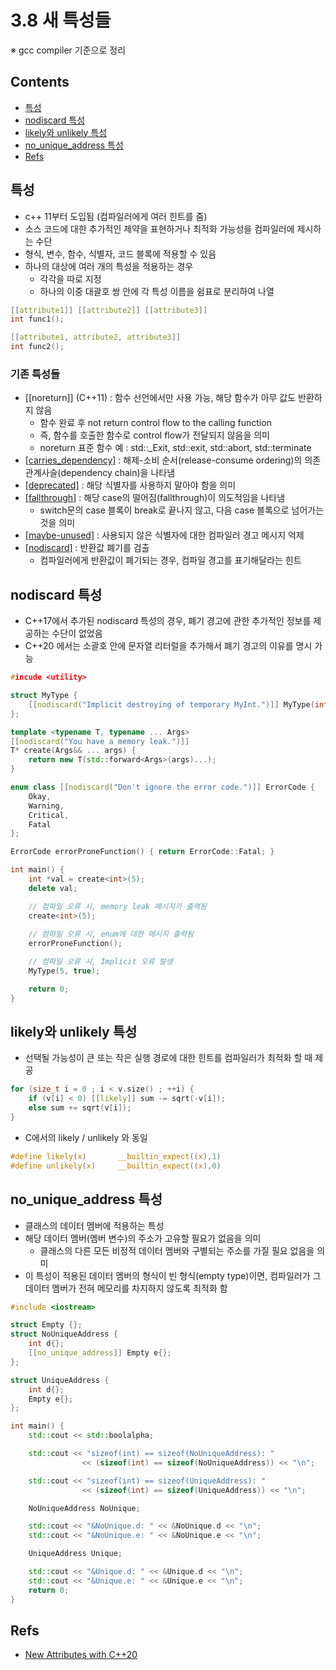 <!-- markdownlint-disable-file MD042 MD037 -->
# 3.8 새 특성들

※ gcc compiler 기준으로 정리

## Contents

- [특성](#특성)
- [nodiscard 특성](#nodiscard-특성)
- [likely와 unlikely 특성](#likely와-unlikely-특성)
- [no_unique_address 특성](#no_unique_address-특성)
- [Refs](#refs)

## 특성

- c++ 11부터 도입됨 (컴파일러에게 여러 힌트를 줌)
- 소스 코드에 대한 추가적인 제약을 표현하거나 최적화 가능성을 컴파일러에 제시하는 수단
- 형식, 변수, 함수, 식별자, 코드 블록에 적용할 수 있음
- 하나의 대상에 여러 개의 특성을 적용하는 경우
  - 각각을 따로 지정
  - 하나의 이중 대괄호 쌍 안에 각 특성 이름을 쉼표로 분리하여 나열

```cpp
[[attribute1]] [[attribute2]] [[attribute3]]
int func1();

[[attribute1, attribute2, attribute3]]
int func2();
```

### 기존 특성들

- [[noreturn]] (C++11) : 함수 선언에서만 사용 가능, 해당 함수가 아무 값도 반환하지 않음
  - 함수 완료 후 not return control flow to the calling function
  - 즉, 함수를 호출한 함수로 control flow가 전달되지 않음을 의미
  - noreturn 표준 함수 예 : std::_Exit, std::exit, std::abort, std::terminate
- [[carries_dependency]](C++11) : 해제-소비 순서(release-consume ordering)의 의존관계사슬(dependency chain)을 나타냄
- [[deprecated]](C++14) : 해당 식별자를 사용하지 말아야 함을 의미
- [[fallthrough]](C++17) : 해당 case의 떨어짐(fallthrough)이 의도적임을 나타냄
  - switch문의 case 블록이 break로 끝나지 않고, 다음 case 블록으로 넘어가는 것을 의미
- [[maybe-unused]](C++17) : 사용되지 않은 식별자에 대한 컴파일러 경고 메시지 억제
- [[nodiscard]](C++17) : 반환값 폐기를 검출
  - 컴파일러에게 반환값이 폐기되는 경우, 컴파일 경고를 표기해달라는 힌트

## nodiscard 특성

- C++17에서 추가된 nodiscard 특성의 경우, 폐기 경고에 관한 추가적인 정보를 제공하는 수단이 없었음
- C++20 에서는 소괄호 안에 문자열 리터럴을 추가해서 폐기 경고의 이유를 명시 가능

```cpp
#incude <utility>

struct MyType {
    [[nodiscard("Implicit destroying of temporary MyInt.")]] MyType(int, bool) {}
};

template <typename T, typename ... Args>
[[nodiscard("You have a memory leak.")]]
T* create(Args&& ... args) {
    return new T(std::forward<Args>(args)...);
}

enum class [[nodiscard("Don't ignore the error code.")]] ErrorCode {
    Okay,
    Warning,
    Critical,
    Fatal
};

ErrorCode errorProneFunction() { return ErrorCode::Fatal; }

int main() {
    int *val = create<int>(5);
    delete val;

    // 컴파일 오류 시, memory leak 메시지가 출력됨
    create<int>(5);
    
    // 컴파일 오류 시, enum에 대한 메시지 출력됨
    errorProneFunction();

    // 컴파일 오류 시, Implicit 오류 발생
    MyType(5, true);

    return 0;
}
```

## likely와 unlikely 특성

- 선택될 가능성이 큰 또는 작은 실행 경로에 대한 힌트를 컴파일러가 최적화 할 때 제공

```cpp
for (size_t i = 0 ; i < v.size() ; ++i) {
    if (v[i] < 0) [[likely]] sum -= sqrt(-v[i]);
    else sum += sqrt(v[i]);
}
```

- C에서의 likely / unlikely 와 동일

```c
#define likely(x)       __builtin_expect((x),1)
#define unlikely(x)     __builtin_expect((x),0)
```

## no_unique_address 특성

- 클래스의 데이터 멤버에 적용하는 특성
- 해당 데이터 멤버(멤버 변수)의 주소가 고유할 필요가 없음을 의미
  - 클래스의 다른 모든 비정적 데이터 멤버와 구별되는 주소를 가질 필요 없음을 의미
- 이 특성이 적용된 데이터 멤버의 형식이 빈 형식(empty type)이면, 컴파일러가 그 데이터 멤버가 전혀 메모리를 차지하지 않도록 최적화 함

```cpp
#include <iostream>

struct Empty {};
struct NoUniqueAddress {
    int d{};
    [[no_unique_address]] Empty e{};
};

struct UniqueAddress {
    int d{};
    Empty e{};
};

int main() {
    std::cout << std::boolalpha;

    std::cout << "sizeof(int) == sizeof(NoUniqueAddress): " 
                << (sizeof(int) == sizeof(NoUniqueAddress)) << "\n";

    std::cout << "sizeof(int) == sizeof(UniqueAddress): " 
                << (sizeof(int) == sizeof(UniqueAddress)) << "\n";

    NoUniqueAddress NoUnique;

    std::cout << "&NoUnique.d: " << &NoUnique.d << "\n";
    std::cout << "&NoUnique.e: " << &NoUnique.e << "\n";

    UniqueAddress Unique;

    std::cout << "&Unique.d: " << &Unique.d << "\n";
    std::cout << "&Unique.e: " << &Unique.e << "\n";
    return 0;
}
```

## Refs

- [New Attributes with C++20](https://www.modernescpp.com/index.php/new-attributes-with-c-20)
